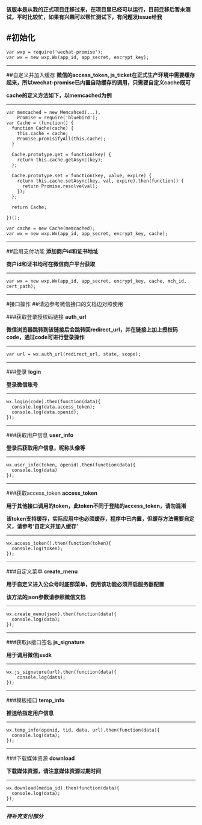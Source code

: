 **该版本是从我的正式项目迁移过来，在项目里已经可以运行，目前迁移后暂未测试，平时比较忙，如果有兴趣可以帮忙测试下，有问题发issue给我**

#初始化
---
    var wxp = require('wechat-promise');
    var wx = new wxp.Wx(app_id, app_secret, encrypt_key);
---

##自定义并加入缓存
**微信的access_token, js_ticket在正式生产环境中需要缓存起来，所以wechat-promise已内置自动缓存的调用，只需要自定义cache既可**

**cache的定义方法如下，以memcached为例**

---
    var memcached = new Memcahced(...),
        Promise = require('bluebird');
    var Cache = (function() {
      function Cache(cache) {
        this.cache = cache;
        Promise.promisifyAll(this.cache);
      }
    
      Cache.prototype.get = function(key) {
        return this.cache.getAsync(key);
      };
    
      Cache.prototype.set = function(key, value, expire) {
        return this.cache.setAsync(key, val, expire).then(function() {
          return Promise.resolve(val);
        });
      };
    
      return Cache;
    
    })();
    
    var cache = new Cache(memcached);
    var wx = new wxp.Wx(app_id, app_secret, encrypt_key, cache);
---

##启用支付功能
**添加商户id和证书地址**

**商户id和证书均可在微信商户平台获取**

---
    var wx = new wxp.Wx(app_id, app_secret, encrypt_key, cache, mch_id, cert_path);
---

#接口操作
##请边参考微信接口的文档边对照使用

###获取登录授权码链接
**auth_url**

**微信浏览器跳转到该链接后会跳转回redirect_url，并在链接上加上授权码code，通过code可进行登录操作**

---
    var url = wx.auth_url(redirect_url, state, scope);
---

###登录
**login**

**登录微信账号**

---
    wx.login(code).then(function(data){
      console.log(data.access_token);
      console.log(data.openid);
    });
---

###获取用户信息
**user_info**

**登录后获取用户信息，昵称头像等**

---
    wx.user_info(token, openid).then(function(data){
      console.log(data)
    });
---

###获取access_token
**access_token**

**用于其他接口调用的token，此token不同于登陆的access_token，请勿混淆**

**该token支持缓存，实际应用中也必须缓存，程序中已内置，但缓存方法需要自定义，请参考‘自定义并加入缓存’**

---
    wx.access_token().then(function(token){
      console.log(token);
    });
---

###自定义菜单
**create_menu**

**用于自定义进入公众号时底部菜单，使用该功能必须开启服务器配置**

**该方法的json参数请参照微信文档**

---
    wx.create_menu(json).then(function(data){
      console.log(data);
    });
---

###获取js接口签名
**js_signature**

**用于调用微信jssdk**

---
    wx.js_signature(url).then(function(data){
        console.log(data);
    });
---

###模板接口
**temp_info**

**推送给指定用户信息**

---
    wx.temp_info(openid, tid, data, url).then(function(data){
      console.log(data);
    });
---

###下载媒体资源
**download**

**下载媒体资源，请注意媒体资源过期时间**

---
    wx.download(media_id).then(function(data){
      console.log(data);
    });
---

***待补充支付部分***